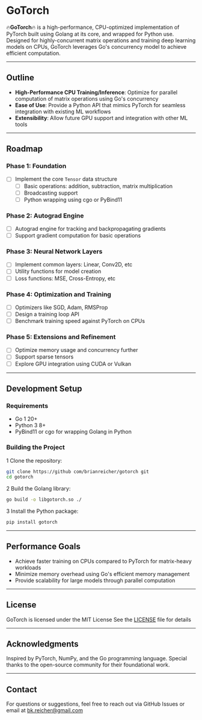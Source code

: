 # GoTorch

🔥**GoTorch**🔥 is a high-performance, CPU-optimized implementation of PyTorch built using Golang at its core, and wrapped for Python use. Designed for highly-concurrent matrix operations and training deep learning models on CPUs, GoTorch leverages Go's concurrency model to achieve efficient computation.

---

## **Outline**

- **High-Performance CPU Training/Inference**: Optimize for parallel computation of matrix operations using Go's concurrency 
- **Ease of Use**: Provide a Python API that mimics PyTorch for seamless integration with existing ML workflows 
- **Extensibility**: Allow future GPU support and integration with other ML tools 

---

## **Roadmap**

### **Phase 1: Foundation**
- [ ] Implement the core `Tensor` data structure 
  - [ ] Basic operations: addition, subtraction, matrix multiplication 
  - [ ] Broadcasting support 
  - [ ] Python wrapping using cgo or PyBind11 

### **Phase 2: Autograd Engine**
- [ ] Autograd engine for tracking and backpropagating gradients 
- [ ] Support gradient computation for basic operations 

### **Phase 3: Neural Network Layers**
- [ ] Implement common layers: Linear, Conv2D, etc 
- [ ] Utility functions for model creation 
- [ ] Loss functions: MSE, Cross-Entropy, etc 

### **Phase 4: Optimization and Training**
- [ ] Optimizers like SGD, Adam, RMSProp 
- [ ] Design a training loop API 
- [ ] Benchmark training speed against PyTorch on CPUs 

### **Phase 5: Extensions and Refinement**
- [ ] Optimize memory usage and concurrency further 
- [ ] Support sparse tensors 
- [ ] Explore GPU integration using CUDA or Vulkan 

---

##  **Development Setup**

### **Requirements**
- Go 1 20+
- Python 3 8+
- PyBind11 or cgo for wrapping Golang in Python

### **Building the Project**
1  Clone the repository:
   ```bash
   git clone https://github com/brianreicher/gotorch git
   cd gotorch
   ```
2  Build the Golang library:
   ```bash
   go build -o libgotorch.so ./
   ```
3  Install the Python package:
   ```bash
   pip install gotorch
   ```

---


## **Performance Goals**
- Achieve faster training on CPUs compared to PyTorch for matrix-heavy workloads 
- Minimize memory overhead using Go's efficient memory management 
- Provide scalability for large models through parallel computation 

---

## **License**
GoTorch is licensed under the MIT License  See the [LICENSE](LICENSE) file for details 

---

## **Acknowledgments**
Inspired by PyTorch, NumPy, and the Go programming language.  Special thanks to the open-source community for their foundational work.

---

## **Contact**
For questions or suggestions, feel free to reach out via GitHub Issues or email at [bk.reicher@gmail.com](bk.reicher@gmail.com)
